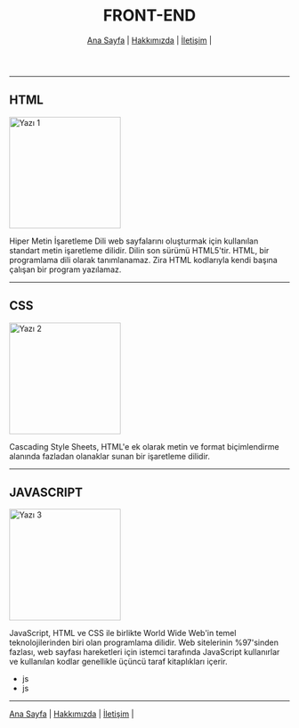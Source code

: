 <!DOCTYPE html>
<html lang="tr">
<head>
    <meta charset="UTF-8">
    <meta http-equiv="X-UA-Compatible" content="IE=edge">
    <meta name="viewport" content="width=device-width, initial-scale=1.0">
    <title>Rabia TOY    </title>
</head>
<body>
    <!-- Navbar - Start -->
    <header>
        <h1>FRONT-END</h1> 
        <nav>
            <!-- <li> içinde yazarsam alt alta olurlar. -->
            <a href="index.html">Ana Sayfa</a> |
            <a href="about-us.html">Hakkımızda</a> |
            <a href="contact.html">İletişim</a> |
        </nav>
    </header>
    <!-- Navbar - End -->
        <hr>
    <!-- Content - Start -->
    <section>
        <!-- Articles - Start -->
        <article>
            <h2>HTML</h2>
            <img src="https://smartpro.com.tr/wp-content/uploads/2020/03/html5-nedir.jpg" height="200" alt="Yazı 1">
            <p>Hiper Metin İşaretleme Dili web sayfalarını oluşturmak için kullanılan standart metin işaretleme dilidir. Dilin son sürümü HTML5'tir. HTML, bir programlama dili olarak tanımlanamaz. Zira HTML kodlarıyla kendi başına çalışan bir program yazılamaz.</p>
            <hr>
        </article>
        <article>
            <h2>CSS</h2>
            <img src="https://miro.medium.com/max/600/1*OFsc0SD55jhi8cjo7aCA4w.jpeg" height="200" alt="Yazı 2">
            <p>Cascading Style Sheets, HTML'e ek olarak metin ve format biçimlendirme alanında fazladan olanaklar sunan bir işaretleme dilidir. </p>
            <hr>
        </article>
        <article>
            <h2>JAVASCRIPT</h2>
            <img src="https://www.setxrm.com/wp-content/uploads/2019/11/Javascript-programming-language.jpg" height="200" alt="Yazı 3">
            <p>JavaScript, HTML ve CSS ile birlikte World Wide Web'in temel teknolojilerinden biri olan programlama dilidir. Web sitelerinin %97'sinden fazlası, web sayfası hareketleri için istemci tarafında JavaScript kullanırlar ve kullanılan kodlar genellikle üçüncü taraf kitaplıkları içerir.</p>
            <ul>
                <li>js</li>
                <li>js</li>
            </ul>
            <hr>
        </article>
        <!-- Articles - End -->
    </section>
    <!-- Content - End -->
    <!-- Footer - Start -->
     <footer>
        <nav>
            <a href="index.html">Ana Sayfa</a> |
            <a href="about-us.html">Hakkımızda</a> |
            <a href="contact.html">İletişim</a> |
        </nav>
    </footer>
    <!-- Footer - End -->

</body>
</html>